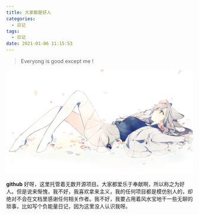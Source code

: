 ```yaml
---
title: 大家都是好人
categories:
  - 日记
tags:
  - 日记
date: 2021-01-06 11:15:53
---
```


> Everyong is good except me !

![](大家都是好人/photo.jpg)

**github** 好呀，这里托管着无数开源项目。大家都爱乐于奉献啊，所以称之为好人。但是说来惭愧，我不好，我喜欢拿来主义，我的任何项目都是模仿别人的，却绝对不会在文档里感谢任何相关作者。我不好，我要占用着风水宝地干一些无聊的琐事，比如写个负能量日记，因为这里没人认识我呀。
